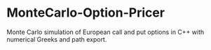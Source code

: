 # MonteCarlo-Option-Pricer
Monte Carlo simulation of European call and put options in C++ with numerical Greeks and path export.
